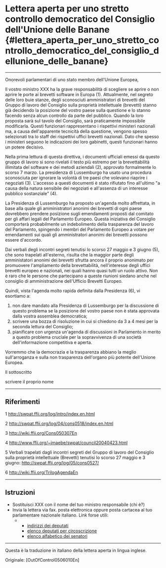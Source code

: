 # Lettera aperta per uno stretto controllo democratico del Consiglio dell\'Unione delle Banane {#lettera_aperta_per_uno_stretto_controllo_democratico_del_consiglio_dellunione_delle_banane}

------------------------------------------------------------------------

Onorevoli parlamentari di uno stato membro dell\'Unione Europea,

Il vostro ministro XXX ha la grave responsabilità di scegliere se aprire
o non aprire le porte ai brevetti software in Europa (1). Attualmente,
nel segreto delle loro buie stanze, degli sconosciuti amministratori di
brevetti del Gruppo di lavoro del Consiglio sulla proprietà
intellettuale (brevetti) stanno già decidendo la posizione del vostro
paese sulla questione e lo stanno facendo senza alcun controllo da parte
del pubblico. Quando la loro proposta sarà sul tavolo del Consiglio,
sarà praticamente impossibile modificarla. Questi funzionari
rappresentano i rispettivi ministeri nazionali ma, a causa
dell\'apparente tecnicità della questione, vengono spesso selezionati
tra lo staff dei rispettivi uffici brevetti nazionali. Dato che spesso i
ministeri seguono le indicazioni dei loro gabinetti, questi funzionari
hanno un potere decisivo.

Nella prima lettura di questa direttiva, i documenti ufficiali emessi da
questo gruppo di lavoro si sono rivelati il testo più estremo per la
brevettabilità illimitata del software e dei metodi aziendali (2),
approvato formalmente lo scorso 7 marzo. La presidenza di Lussemburgo ha
usato una procedura sconosciuta per ignorare la volontà di tre paesi che
volevano riaprire i negoziati (3). L\'accesso a questi documenti è stato
rifiutato fino all\'ultimo \"a causa della natura sensibile dei
negoziati e all\'assenza di un interesse pubblico sostanziale\" (4).

La Presidenza di Lussemburgo ha proposto un\'agenda molto affrettata, in
base alla quale gli amministratori anonimi dei brevetti di ogni paese
dovrebbero prendere posizione sugli emendamenti proposti dal comitato
per gli affari legali del Parlamento Europeo. Questa iniziativa del
Consiglio comporterà probabilmente un indebolimento della trasparenza
del lavoro del Parlamento, spingendo i membri del Parlamento Europeo a
votare per emendamenti sui quali gli amministratori anonimi dei brevetti
possono essere d\'accordo.

Dai verbali degli incontri segreti tenutisi lo scorso 27 maggio e 3
giugno (5), che sono trapelati all\'esterno, risulta che la maggior
parte degli amministatori anonimi dei brevetti sfrutta ancora il proprio
anonimato per promuovere l\'ampliamento della brevettabilità,
nell\'interesse degli uffici brevetti europeo e nazionali, nei quali
hanno quasi tutti un ruolo attivo. Non è raro che le persone che
partecipano a queste riunioni siedano anche nel consiglio di
amministrazione dell\'Ufficio Brevetti Europeo.

Quindi, vista l\'agenda molto rapida definita dalla Presidenza (6), vi
esortiamo a:

1.  non dare mandato alla Presidenza di Lussemburgo per la discussione
    di questo problema se la posizione del vostro paese non è stata
    approvata dalla vostra assemblea democratica;
2.  scrivere una bozza di risoluzione in cui si chiedono da 3 a 4 mesi
    per la seconda lettura del Consiglio;
3.  pianificare con urgenza un\'agenda di discussioni in Parlamento in
    merito a questo problema cruciale per la sopravvivenza di una
    società dell\'informazione competitiva e aperta.

Vorremmo che la democrazia e la trasparenza abbiano la meglio
sull\'arroganza e sulla non trasparenza dell\'organo più potente
dell\'Unione Europea.

Il sottoscritto

scrivere il proprio nome

------------------------------------------------------------------------

## Riferimenti

1 <http://swpat.ffii.org/log/intro/index.en.html>

2 <http://swpat.ffii.org/log/04/cons0518/index.en.html>

3 <http://wiki.ffii.org/Cons050307En>

4 <http://www.ffii.org/~jmaebe/swpat/council20040423.html>

5 Verbali trapelati dagli incontri segreti del Gruppo di lavoro del
Consiglio sulla proprietà intellettuale (Brevetti) tenutisi lo scorso 27
maggio e 3 giugno: <http://swpat.ffii.org/log/05/cons0527/>

6 <http://wiki.ffii.org/TrilogAgendaEn>

------------------------------------------------------------------------

## Istruzioni

-   Sostituisci XXX con il nome del tuo ministro responsabile (chi è?)
-   Invia la lettera via fax. posta elettronica oppure posta cartacea al
    tuo parlamentare nazionale italiano. Link forse utili:
    -   -   [indirizzi dei
            deputati](http://www.camera.it/deputatism/245/documentoxml.asp "wikilink")
        -   [elenco deputati per
            circoscrizione](http://www.camera.it/chiosco.asp?content=deputati/composizione/_Deputati2001&position=Deputati\Elezioni%20%20della%20XIV%20legislatura\Eletti "wikilink")
        -   [elenco alfabetico dei
            senatori](http://www.senato.it/leg/14/BGT/Schede/Attsen/Sen.html "wikilink")

------------------------------------------------------------------------

Questa è la traduzione in italiano della lettera aperta in lingua
inglese.

Originale: \[OutOfControl0506010En\]
